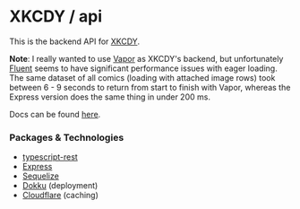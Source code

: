 # XKCDY / api

This is the backend API for [XKCDY](https://xkcdy.com).

**Note**: I really wanted to use [Vapor](https://github.com/vapor/vapor/) as XKCDY's backend, but unfortunately [Fluent](https://github.com/vapor/fluent-kit) seems to have significant performance issues with eager loading. The same dataset of all comics (loading with attached image rows) took between 6 - 9 seconds to return from start to finish with Vapor, whereas the Express version does the same thing in under 200 ms.

Docs can be found [here](https://api.xkcdy.com/docs/).

### Packages & Technologies

- [typescript-rest](https://www.npmjs.com/package/typescript-rest)
- [Express](http://expressjs.com/)
- [Sequelize](https://sequelize.org/)
- [Dokku](https://github.com/dokku/dokku) (deployment)
- [Cloudflare](https://www.cloudflare.com/) (caching)
